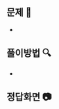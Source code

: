 <!-- 제목형식: 이슈번호-아이디 ex) 10-gon125 -->
<!-- 자동 이슈링킹 방법: 본문 아무곳에 키워드 #이슈번호를 추가한다. ex) closes #10 -->
## 문제 :memo:
- 

## 풀이방법 :mag:
- 


## 정답화면 :camera:
